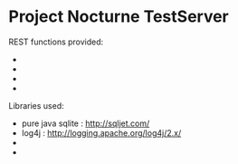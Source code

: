 Project Nocturne TestServer
===========================

REST functions provided:

* 
*
*
*


Libraries used:

* pure java sqlite : http://sqljet.com/
* log4j : http://logging.apache.org/log4j/2.x/
*
*




